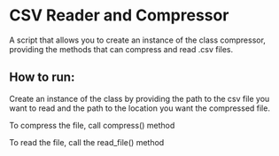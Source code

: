 
# CSV Reader and Compressor

A script that allows you to create an instance of the class compressor, providing the methods that can compress and read .csv files.


## How to run:

Create an instance of the class by providing the path to the csv file you want to read and the path to the location you want the compressed file.

To compress the file, call compress() method

To read the file, call the read_file() method
